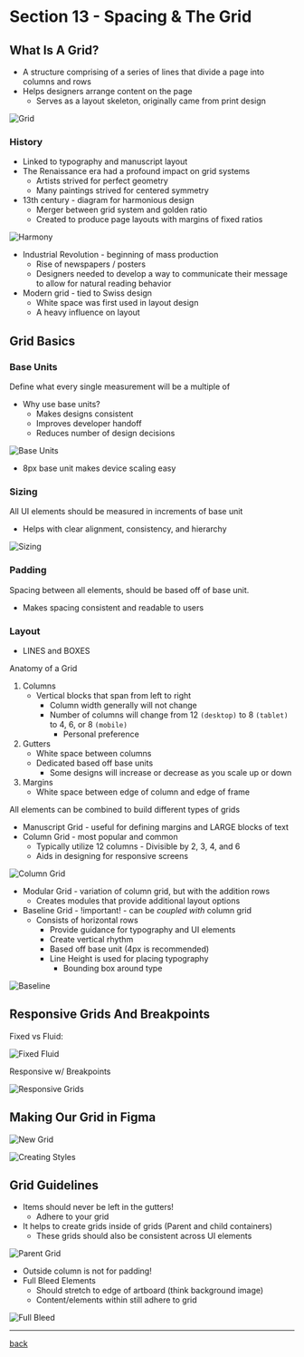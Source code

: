 # Section 13 - Spacing & The Grid

## What Is A Grid?

- A structure comprising of a series of lines that divide a page into columns and rows
- Helps designers arrange content on the page
  - Serves as a layout skeleton, originally came from print design

![Grid](../img/grid1.png)

### History

- Linked to typography and manuscript layout
- The Renaissance era had a profound impact on grid systems
  - Artists strived for perfect geometry
  - Many paintings strived for centered symmetry
- 13th century - diagram for harmonious design
  - Merger between grid system and golden ratio
  - Created to produce page layouts with margins of fixed ratios

![Harmony](../img/grid-harmony.png)

- Industrial Revolution - beginning of mass production
  - Rise of newspapers / posters
  - Designers needed to develop a way to communicate their message to allow for natural reading behavior
- Modern grid - tied to Swiss design
  - White space was first used in layout design
  - A heavy influence on layout

## Grid Basics

### Base Units

Define what every single measurement will be a multiple of

- Why use base units?
  - Makes designs consistent
  - Improves developer handoff
  - Reduces number of design decisions

![Base Units](../img/grid-baseunit.png)

- 8px base unit makes device scaling easy

### Sizing

All UI elements should be measured in increments of base unit

- Helps with clear alignment, consistency, and hierarchy

![Sizing](../img/grid-sizing.png)

### Padding

Spacing between all elements, should be based off of base unit.

- Makes spacing consistent and readable to users

### Layout

- LINES and BOXES

Anatomy of a Grid

1. Columns
    - Vertical blocks that span from left to right
      - Column width generally will not change
      - Number of columns will change from 12 `(desktop)` to 8 `(tablet)` to 4, 6, or 8 `(mobile)`
        - Personal preference
2. Gutters
    - White space between columns
    - Dedicated based off base units
      - Some designs will increase or decrease as you scale up or down
3. Margins
    - White space between edge of column and edge of frame

All elements can be combined to build different types of grids

- Manuscript Grid - useful for defining margins and LARGE blocks of text
- Column Grid - most popular and common
  - Typically utilize 12 columns - Divisible by 2, 3, 4, and 6
  - Aids in designing for responsive screens

![Column Grid](../img/grid-column.png)

- Modular Grid - variation of column grid, but with the addition rows
  - Creates modules that provide additional layout options
- Baseline Grid - !important! - can be *coupled with* column grid
  - Consists of horizontal rows
    - Provide guidance for typography and UI elements
    - Create vertical rhythm
    - Based off base unit (4px is recommended)
    - Line Height is used for placing typography
      - Bounding box around type

![Baseline](../img/grid-baseline.png)

## Responsive Grids And Breakpoints

Fixed vs Fluid:

![Fixed Fluid](../img/grid-fixedfluid.png)

Responsive w/ Breakpoints

![Responsive Grids](../img/grid-responsive.png)

## Making Our Grid in Figma

![New Grid](../img/grid-create.png)

![Creating Styles](../img/grid-styles.png)


## Grid Guidelines

- Items should never be left in the gutters!
  - Adhere to your grid
- It helps to create grids inside of grids (Parent and child containers)
  - These grids should also be consistent across UI elements

![Parent Grid](../img/grid-parent.png)

- Outside column is not for padding!
- Full Bleed Elements
  - Should stretch to edge of artboard (think background image)
  - Content/elements within still adhere to grid

![Full Bleed](../img/grid-fullbleed.png)

- - -

[back](../README.md)
